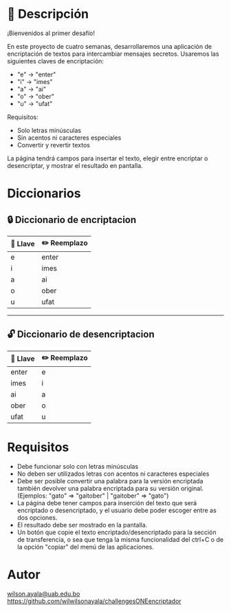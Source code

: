 # 📝 Descripción
¡Bienvenidos al primer desafío!

En este proyecto de cuatro semanas, desarrollaremos una aplicación de encriptación de textos para intercambiar mensajes secretos. Usaremos las siguientes claves de encriptación:
- "e" → "enter"
- "i" → "imes"
- "a" → "ai"
- "o" → "ober"
- "u" → "ufat"

Requisitos:
- Solo letras minúsculas
- Sin acentos ni caracteres especiales
- Convertir y revertir textos

La página tendrá campos para insertar el texto, elegir entre encriptar o desencriptar, y mostrar el resultado en pantalla.

# Diccionarios
## 🔒 Diccionario de encriptacion
| 🔑 Llave | ✏️ Reemplazo |
|-----------|-----------|
| e | enter |
| i | imes |
| a | ai |
| o | ober |
| u | ufat |

---

## 🔓 Diccionario de desencriptacion
| 🔑 Llave | ✏️ Reemplazo |
|-----------|-----------|
| enter | e |
| imes | i |
| ai | a |
| ober | o |
| ufat | u |

# Requisitos

- Debe funcionar solo con letras minúsculas
- No deben ser utilizados letras con acentos ni caracteres especiales
- Debe ser posible convertir una palabra para la versión encriptada también devolver una palabra encriptada para su versión original. (Ejemplos: "gato" => "gaitober" | "gaitober" => "gato")
- La página debe tener campos para
inserción del texto que será encriptado o desencriptado, y el usuario debe poder escoger entre as dos opciones.
- El resultado debe ser mostrado en la pantalla.
- Un botón que copie el texto encriptado/desencriptado para la sección de transferencia, o sea que tenga la misma funcionalidad del ctrl+C o de la opción "copiar" del menú de las aplicaciones.

# Autor

wilson.ayala@uab.edu.bo
https://github.com/wilwilsonayala/challengesONEencriptador
